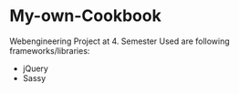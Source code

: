 # My-own-Cookbook
Webengineering Project at 4. Semester
Used are following frameworks/libraries:
- jQuery
- Sassy
